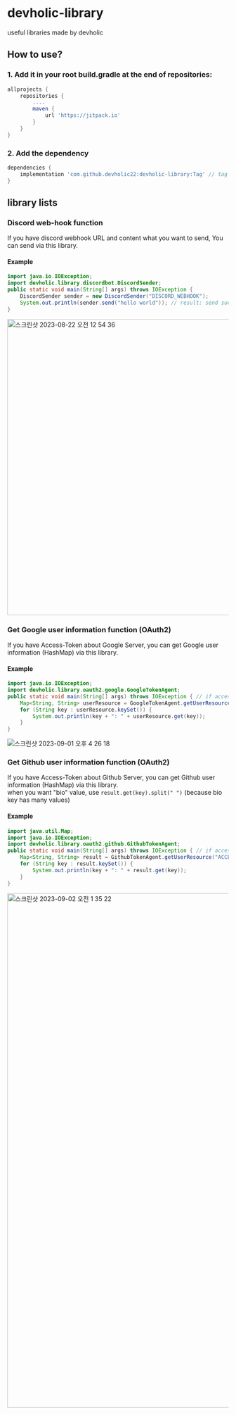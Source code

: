 # devholic-library
useful libraries made by devholic  

## How to use?
### 1. Add it in your root build.gradle at the end of repositories:
```groovy
allprojects {
    repositories {
        ....
        maven {
            url 'https://jitpack.io'
        }
    }
}
```
### 2. Add the dependency
```groovy
dependencies {
    implementation 'com.github.devholic22:devholic-library:Tag' // tag means the latest tag
}
```
## library lists
### Discord web-hook function
If you have discord webhook URL and content what you want to send, You can send via this library.
#### Example
```java
import java.io.IOException;
import devholic.library.discordbot.DiscordSender;
public static void main(String[] args) throws IOException {
    DiscordSender sender = new DiscordSender("DISCORD_WEBHOOK");
    System.out.println(sender.send("hello world")); // result: send success
}
```
<img width="673" alt="스크린샷 2023-08-22 오전 12 54 36" src="https://github.com/devholic22/devholic-library/assets/90085154/7fb318eb-b572-40df-9af2-e4bd90a72987">

### Get Google user information function (OAuth2)
If you have Access-Token about Google Server, you can get Google user information (HashMap) via this library.
#### Example
```java
import java.io.IOException;
import devholic.library.oauth2.google.GoogleTokenAgent;
public static void main(String[] args) throws IOException { // if access-token has problem, IOException occur.
    Map<String, String> userResource = GoogleTokenAgent.getUserResource("ACCESS_TOKEN");
    for (String key : userResource.keySet()) {
        System.out.println(key + ": " + userResource.get(key));
    }
}
```
![스크린샷 2023-09-01 오후 4 26 18](https://github.com/devholic22/devholic-library/assets/90085154/74ff2bdf-e9af-48fe-99d8-502d299a8ef2)

### Get Github user information function (OAuth2)
If you have Access-Token about Github Server, you can get Github user information (HashMap) via this library.  
when you want "bio" value, use `result.get(key).split(" ")` (because bio key has many values)
#### Example
```java
import java.util.Map;
import java.io.IOException;
import devholic.library.oauth2.github.GithubTokenAgent;
public static void main(String[] args) throws IOException { // if access-token has problem, IOException occur.
    Map<String, String> result = GithubTokenAgent.getUserResource("ACCESS_TOKEN");
    for (String key : result.keySet()) {
        System.out.println(key + ": " + result.get(key));
    }
}
```
<img width="1169" alt="스크린샷 2023-09-02 오전 1 35 22" src="https://github.com/devholic22/devholic-library/assets/90085154/5ad9e264-2ac5-40b1-b63e-7e9c90a5f471">
